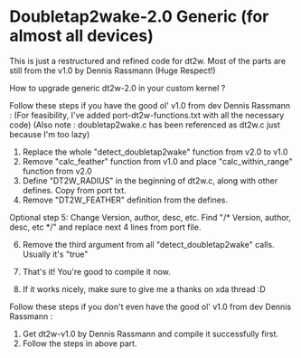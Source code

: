 # Doubletap2wake-2.0 Generic (for almost all devices)

This is just a restructured and refined code for dt2w.
Most of the parts are still from the v1.0 by Dennis Rassmann (Huge Respect!)

How to upgrade generic dt2w-2.0 in your custom kernel ?

Follow these steps if you have the good ol' v1.0 from dev Dennis Rassmann :
(For feasibility, I've added port-dt2w-functions.txt with all the necessary code)
(Also note : doubletap2wake.c has been referenced as dt2w.c just because I'm too lazy)
1) Replace the whole "detect_doubletap2wake" function from v2.0 to v1.0
2) Remove "calc_feather" function from v1.0 and place "calc_within_range" function from v2.0
3) Define "DT2W_RADIUS" in the beginning of dt2w.c, along with other defines. Copy from port txt.
4) Remove "DT2W_FEATHER" definition from the defines.

Optional step 5: Change Version, author, desc, etc. Find "/* Version, author, desc, etc */" and replace next 4 lines from port file.

6) Remove the third argument from all "detect_doubletap2wake" calls. Usually it's "true"

7) That's it! You're good to compile it now.

8) If it works nicely, make sure to give me a thanks on xda thread :D


Follow these steps if you don't even have the good ol' v1.0 from dev Dennis Rassmann :
1) Get dt2w-v1.0 by Dennis Rassmann and compile it successfully first.
2) Follow the steps in above part.
